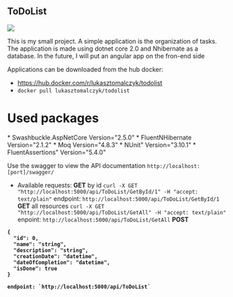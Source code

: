 <h2>
ToDoList
</h2>


<img src="https://travis-ci.org/lukasztomalczyk/ToDoList.svg?branch=master">

This is my small project. A simple application is the organization of tasks. The application is made using dotnet core 2.0 and Nhibernate as a database. In the future, I will put an angular app on the fron-end side

Applications can be downloaded from the hub docker:
- <a href="https://hub.docker.com/r/lukasztomalczyk/todolist/">https://hub.docker.com/r/lukasztomalczyk/todolist</a>
- `docker pull lukasztomalczyk/todolist`

<h1>Used packages</h1>
* Swashbuckle.AspNetCore Version="2.5.0"
* FluentNHibernate Version="2.1.2"
* Moq Version="4.8.3"
* NUnit" Version="3.10.1"
* FluentAssertions" Version="5.4.0"

Use the swagger to view the API documentation
`http://localhost:[port]/swagger/`

- Available requests:
 <b>GET</b> by id `curl -X GET "http://localhost:5000/api/ToDoList/GetById/1" -H "accept: text/plain"`
     endpoint: `http://localhost:5000/api/ToDoList/GetById/1`
<b>GET</b> all resources `curl -X GET "http://localhost:5000/api/ToDoList/GetAll" -H "accept: text/plain"`
     enpoint: `http://localhost:5000/api/ToDoList/GetAll`
<b>POST</p>
```
{
  "id": 0,
  "name": "string",
  "description": "string",
  "creationDate": "datetime",
  "dateOfCompletion": "datetime",
  "isDone": true
}
```
    endpoint: `http://localhost:5000/api/ToDoList`
